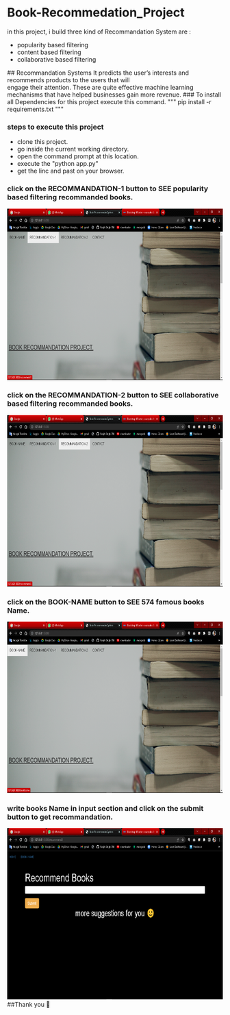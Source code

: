 # Book-Recommedation_Project
in this project, i build three kind of Recommandation System are :
<ul>
<li>popularity based filtering</li>
<li>content based filtering </li>
<li>collaborative based filtering </li>
</ul>
## Recommandation Systems
It predicts the user’s interests and recommends products to the users that will<br> engage their attention. These are quite effective machine learning mechanisms that have helped businesses gain more revenue.
### To install all Dependencies for this project execute this command. 
""" pip install -r requirements.txt """

### steps to execute this project
<ul>
    <li>clone this project.</li>
    <li>go inside the current working directory.</li>
    <li>open the command prompt at this location.</li>
    <li>execute the "python app.py"</li>
    <li>get the linc and past on your browser.</li>
</ul>

### click on the RECOMMANDATION-1 button to SEE popularity based filtering recommanded books.

<img src ="static/a1.png" width = "600" height = "400">

### click on the RECOMMANDATION-2 button to SEE collaborative based filtering recommanded books.

<img src ="static/a2.png" width = "600" height = "400">

### click on the BOOK-NAME button to SEE 574 famous books Name.

<img src ="static/a3.png" width = "600" height = "400">

### write books Name in input section and click on the submit button to get recommandation.

<img src ="static/a4.png" width = "600" height = "400">
##Thank you 🌝
